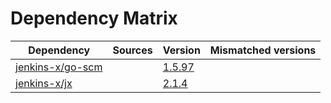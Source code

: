 # Dependency Matrix

Dependency | Sources | Version | Mismatched versions
---------- | ------- | ------- | -------------------
[jenkins-x/go-scm](https://github.com/jenkins-x/go-scm) |  | [1.5.97]() | 
[jenkins-x/jx](https://github.com/jenkins-x/jx) |  | [2.1.4](https://github.com/jenkins-x/jx/releases/tag/v2.1.4) | 
